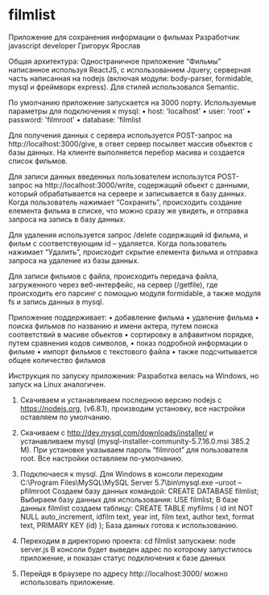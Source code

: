 # filmlist
Приложение для сохранения информации о фильмах
Разработчик javascript developer Григорук Ярослав

Общая архитектура: 
Одностраничное приложение “Фильмы” написанное используя ReactJS, с использованием Jquery, серверная часть написанная на nodejs (включая модули: body-parser, formidable, mysql и фреймворк express). Для стилей использовался Semantic.

По умолчанию приложение запускается на 3000 порту.
Используемые параметры для подключения к mysql:
•	host: 'localhost'
•	user: 'root'
•	password: 'filmroot'
•	database: 'filmlist

Для получения данных с сервера используется POST-запрос на http://localhost:3000/give, в ответ сервер посылвет массив обьектов с базы данных. На клиенте выполняется перебор масива и создается список фильмов.

Для записи данных введенных пользователем использутся POST-запрос на http://localhost:3000/write, содержащий обьект с данными, который обрабатывается на сервере и записывается в базу данных. Когда пользователь нажимает “Сохранить”, происходить создание елемента фильма в списке, что можно сразу же увидеть, и отправка запроса на запись в базу данных.

Для удаления используется запрос /delete содержащий id фильма, и фильм с соответствующим id – удаляется. Когда пользователь нажимает “Удалить”, происходит скрытие елемента фильма и отправка запроса на удаление из базы данных.

Для записи фильмов с файла, происходить передача файла, загруженного через веб-интерфейс, на сервер (/getfile), где происходить его парсинг с помощью модуля formidable, а также модуля fs и запись данных в mysql.

Приложение поддерживает:
•	добавление фильма
•	удаление фильма 
•	поиска фильмов по названию и имени актера, путем поиска соответствий в    масиве обьектов 
•	сортировку в алфавитном порядке, путем сравнения кодов символов, 
•	показ подробной информации о фильме
•	импорт фильмов с текстового файла
•	также подсчитывается общее количество фильмов



Инструкция по запуску приложения:
Разработка велась на Windows, но запуск на Linux аналогичен.

1.	Скачиваем и устанавливаем последнюю версию nodejs c https://nodejs.org, (v6.8.1), производим установку, все настройки оставляем по умолчанию.
2.	Скачиваем c http://dev.mysql.com/downloads/installer/ и устанавливаем mysql (mysql-installer-community-5.7.16.0.msi   385.2 M). При установке указываем пароль “filmroot” для пользователя root. Все настройки оставляем по-умолчанию.
3.	Подключаеся к mysql. Для Windows в консоли переходим 
C:\Program Files\MySQL\MySQL Server 5.7\bin\mysql.exe –uroot –pfilmroot
Создаем базу данных командой: CREATE DATABASE filmlist;
Выбираем базу данных для использования: USE filmlist;
В базе данных filmlist создаем таблицу: 
  CREATE TABLE myfilms (
  id int NOT NULL auto_increment,
  idfilm text,
  year int,
  film text,
  author text,
  format text,
  PRIMARY KEY  (id)
);
База данных готова к использованию.
4.	Переходим в директорию проекта:
cd filmlist
запускаем: node server.js
В консоли будет выведен адрес по которому запустилось приложение, и показан статус подключения к базе данных

5.	Перейдя в браузере по адресу http://localhost:3000/ можно использовать приложение.


